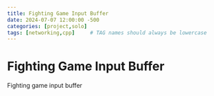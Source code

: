```yaml
---
title: Fighting Game Input Buffer
date: 2024-07-07 12:00:00 -500
categories: [project,solo]
tags: [networking,cpp]     # TAG names should always be lowercase
---
```


# Fighting Game Input Buffer

Fighting game input buffer

